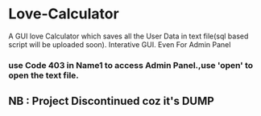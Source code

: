 # Love-Calculator
A GUI love Calculator which saves all the User Data in text file(sql based script will be uploaded soon).
Interative GUI. Even For Admin Panel
### use Code 403 in Name1 to access Admin Panel.,use 'open' to open the text file.

## NB : Project Discontinued coz it's DUMP
